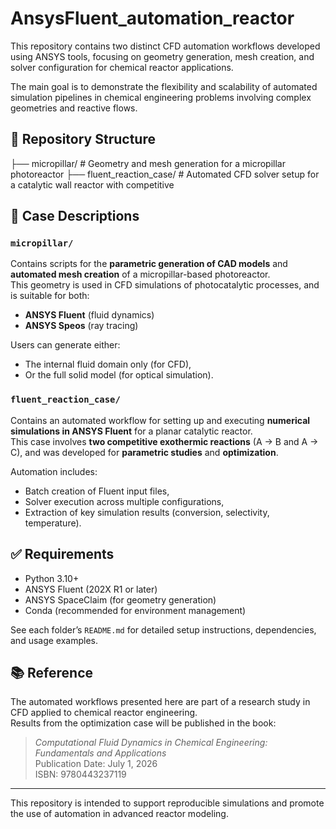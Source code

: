 # AnsysFluent_automation_reactor

This repository contains two distinct CFD automation workflows developed using ANSYS tools, focusing on geometry generation, mesh creation, and solver configuration for chemical reactor applications.

The main goal is to demonstrate the flexibility and scalability of automated simulation pipelines in chemical engineering problems involving complex geometries and reactive flows.

## 📁 Repository Structure

├── micropillar/ # Geometry and mesh generation for a micropillar photoreactor
├── fluent_reaction_case/ # Automated CFD solver setup for a catalytic wall reactor with competitive


## 📌 Case Descriptions

### `micropillar/`

Contains scripts for the **parametric generation of CAD models** and **automated mesh creation** of a micropillar-based photoreactor.  
This geometry is used in CFD simulations of photocatalytic processes, and is suitable for both:

- **ANSYS Fluent** (fluid dynamics)
- **ANSYS Speos** (ray tracing)

Users can generate either:
- The internal fluid domain only (for CFD),
- Or the full solid model (for optical simulation).

### `fluent_reaction_case/`

Contains an automated workflow for setting up and executing **numerical simulations in ANSYS Fluent** for a planar catalytic reactor.  
This case involves **two competitive exothermic reactions** (A → B and A → C), and was developed for **parametric studies** and **optimization**.

Automation includes:
- Batch creation of Fluent input files,
- Solver execution across multiple configurations,
- Extraction of key simulation results (conversion, selectivity, temperature).

## ✅ Requirements

- Python 3.10+
- ANSYS Fluent (202X R1 or later)
- ANSYS SpaceClaim (for geometry generation)
- Conda (recommended for environment management)

See each folder’s `README.md` for detailed setup instructions, dependencies, and usage examples.

## 📚 Reference

The automated workflows presented here are part of a research study in CFD applied to chemical reactor engineering.  
Results from the optimization case will be published in the book:

> *Computational Fluid Dynamics in Chemical Engineering: Fundamentals and Applications*  
> Publication Date: July 1, 2026  
> ISBN: 9780443237119

---

This repository is intended to support reproducible simulations and promote the use of automation in advanced reactor modeling.


